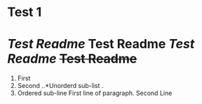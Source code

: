 # Test 1
*Test Readme*
**Test Readme**
**_Test Readme_**
~~Test Readme~~
======
1. First 
2. Second
..*Unorderd sub-list .
1. Ordered sub-line
   First line of paragraph.
   Second Line
